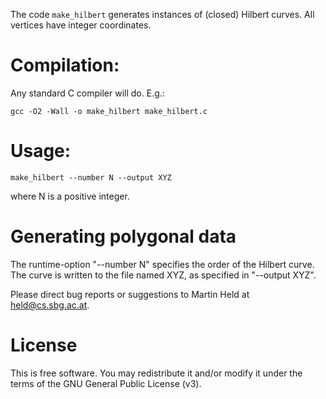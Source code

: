 The code `make_hilbert` generates instances of (closed) Hilbert curves. All
vertices have integer coordinates.

# Compilation:

Any standard C compiler will do. E.g.:

    gcc -O2 -Wall -o make_hilbert make_hilbert.c

# Usage:

    make_hilbert --number N --output XYZ

where N is a positive integer.

# Generating polygonal data

The runtime-option "--number N" specifies the order of the Hilbert curve.
The curve is written to the file named XYZ, as specified in "--output XYZ".

Please direct bug reports or suggestions to Martin Held at held@cs.sbg.ac.at.

# License

This is free software.  You may redistribute it and/or modify
it under the terms of the GNU General Public License (v3).
